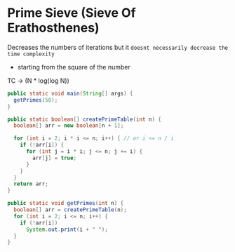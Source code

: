 # Prime Sieve (Sieve Of Erathosthenes)

Decreases the numbers of iterations but it `doesnt necessarily decrease the time complexity`
- starting from the square of the number

TC -> (N * log(log N))

```java
public static void main(String[] args) {
  getPrimes(50);
}

public static boolean[] createPrimeTable(int n) {
  boolean[] arr = new boolean[n + 1];

  for (int i = 2; i * i <= n; i++) { // or i <= n / i
    if (!arr[i]) {
      for (int j = i * i; j <= n; j += i) {
        arr[j] = true;
      }
    }
  }
  return arr;
}

public static void getPrimes(int n) {
  boolean[] arr = createPrimeTable(n);
  for (int i = 2; i <= n; i++) {
    if (!arr[i])
      System.out.print(i + " ");
  }
}
```